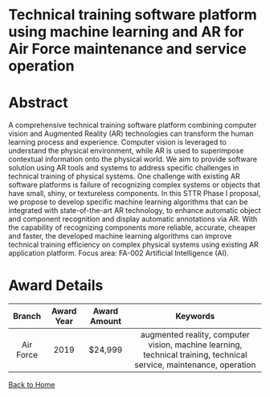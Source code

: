 
Technical training software platform using machine learning and AR for Air Force maintenance and service operation
==================================================================================================================

# Abstract


A comprehensive technical training software platform combining computer vision and Augmented Reality (AR) technologies can transform the human learning process and experience. Computer vision is leveraged to understand the physical environment, while AR is used to superimpose contextual information onto the physical world. We aim to provide software solution using AR tools and systems to address specific challenges in technical training of physical systems. One challenge with existing AR software platforms is failure of recognizing complex systems or objects that have small, shiny, or textureless components. In this STTR Phase I proposal, we propose to develop specific machine learning algorithms that can be integrated with state-of-the-art AR technology, to enhance automatic object and component recognition and display automatic annotations via AR. With the capability of recognizing components more reliable, accurate, cheaper and faster, the developed machine learning algorithms can improve technical training efficiency on complex physical systems using existing AR application platform. Focus area: FA-002 Artificial Intelligence (AI).  

# Award Details

|Branch|Award Year|Award Amount|Keywords|
| :---: | :---: | :---: | :---: |
|Air Force|2019|$24,999|augmented reality, computer vision, machine learning, technical training, technical service, maintenance, operation|
  
  


[Back to Home](https://github.com/chrischow/dod_sbir_awards/Reports/DJ/#1583)